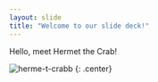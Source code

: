 ```yaml
---
layout: slide
title: "Welcome to our slide deck!"
---
```


Hello, meet Hermet the Crab!

![herme-t-crabb](https://octodex.github.com/images/herme-t-crabb.png)
{: .center}
